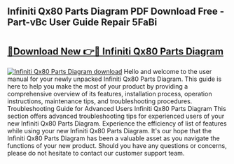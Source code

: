 ## Infiniti Qx80 Parts Diagram PDF Download Free - Part-vBc User Guide Repair 5FaBi

# <h2><a href="http://dfrtw74.blite.top/?on=Infiniti+Qx80+Parts+Diagram">🔗Download New 👉🔴 Infiniti Qx80 Parts Diagram</a></h2>

[![Infiniti Qx80 Parts Diagram download](https://i.imgur.com/lujVjoI.png)](http://dfrtw74.blite.top/?on=Infiniti+Qx80+Parts+Diagram)
Hello and welcome to the user manual for your newly unpacked Infiniti Qx80 Parts Diagram. This guide is here to help you make the most of your product by providing a comprehensive overview of its features, installation process, operation instructions, maintenance tips, and troubleshooting procedures. Troubleshooting Guide for Advanced Users Infiniti Qx80 Parts Diagram This section offers advanced troubleshooting tips for experienced users of your new Infiniti Qx80 Parts Diagram. Experience the efficiency of list of features while using your new Infiniti Qx80 Parts Diagram. It's our hope that the Infiniti Qx80 Parts Diagram has been a valuable asset as you navigate the functions of your new product. Should you have any questions or concerns, please do not hesitate to contact our customer support team.
